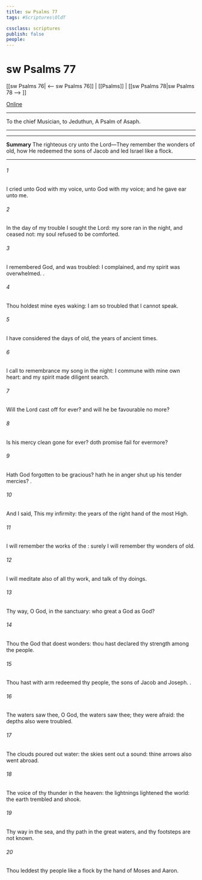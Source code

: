 ```yaml
---
title: sw Psalms 77
tags: #Scriptures\OldT

cssclass: scriptures
publish: false
people:
---
```


# sw Psalms 77
[[sw Psalms 76| <-- sw Psalms 76]] | [[Psalms]] | [[sw Psalms 78|sw Psalms 78 --> ]]

[Online](https://churchofjesuschrist.org/study/scriptures/ot/ps/77?lang=eng)

---
To the chief Musician, to Jeduthun, A Psalm of Asaph.

---

---
__Summary__
The righteous cry unto the Lord—They remember the wonders of old, how He redeemed the sons of Jacob and led Israel like a flock.

---
###### 1 
I cried unto God with my voice,  unto God with my voice; and he gave ear unto me.

###### 2 
In the day of my trouble I sought the Lord: my sore ran in the night, and ceased not: my soul refused to be comforted.

###### 3 
I remembered God, and was troubled: I complained, and my spirit was overwhelmed. .

###### 4 
Thou holdest mine eyes waking: I am so troubled that I cannot speak.

###### 5 
I have considered the days of old, the years of ancient times.

###### 6 
I call to remembrance my song in the night: I commune with mine own heart: and my spirit made diligent search.

###### 7 
Will the Lord cast off for ever? and will he be favourable no more?

###### 8 
Is his mercy clean gone for ever? doth  promise fail for evermore?

###### 9 
Hath God forgotten to be gracious? hath he in anger shut up his tender mercies? .

###### 10 
And I said, This  my infirmity:  the years of the right hand of the most High.

###### 11 
I will remember the works of the : surely I will remember thy wonders of old.

###### 12 
I will meditate also of all thy work, and talk of thy doings.

###### 13 
Thy way, O God,  in the sanctuary: who  great a God as  God?

###### 14 
Thou  the God that doest wonders: thou hast declared thy strength among the people.

###### 15 
Thou hast with  arm redeemed thy people, the sons of Jacob and Joseph. .

###### 16 
The waters saw thee, O God, the waters saw thee; they were afraid: the depths also were troubled.

###### 17 
The clouds poured out water: the skies sent out a sound: thine arrows also went abroad.

###### 18 
The voice of thy thunder  in the heaven: the lightnings lightened the world: the earth trembled and shook.

###### 19 
Thy way  in the sea, and thy path in the great waters, and thy footsteps are not known.

###### 20 
Thou leddest thy people like a flock by the hand of Moses and Aaron.

